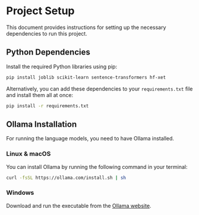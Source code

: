 # Project Setup

This document provides instructions for setting up the necessary dependencies to run this project.

## Python Dependencies

Install the required Python libraries using pip:

```bash
pip install joblib scikit-learn sentence-transformers hf-xet
```

Alternatively, you can add these dependencies to your `requirements.txt` file and install them all at once:

```bash
pip install -r requirements.txt
```

## Ollama Installation

For running the language models, you need to have Ollama installed.

### Linux & macOS

You can install Ollama by running the following command in your terminal:

```bash
curl -fsSL https://ollama.com/install.sh | sh
```

### Windows

Download and run the executable from the [Ollama website](https.ollama.com).
